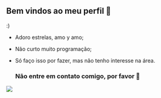 ## Bem vindos ao meu perfil 🌟

:)

- Adoro estrelas, amo y amo;
- Não curto muito programação;
- Só faço isso por fazer, mas não tenho interesse na área.

  ### Não entre em contato comigo, por favor 🙏

![](https://i.pinimg.com/originals/d3/fd/72/d3fd7293675b356ebeb5d5f95d23e207.gif)
